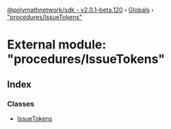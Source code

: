 [@polymathnetwork/sdk - v2.0.1-beta.120](../README.md) › [Globals](../globals.md) › ["procedures/IssueTokens"](_procedures_issuetokens_.md)

# External module: "procedures/IssueTokens"

## Index

### Classes

- [IssueTokens](../classes/_procedures_issuetokens_.issuetokens.md)
